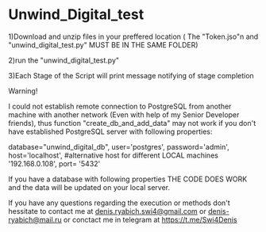 # Unwind_Digital_test

1)Download and unzip files in your preffered location ( The "Token.jso"n and "unwind_digital_test.py" MUST BE IN THE SAME FOLDER)

2)run the "unwind_digital_test.py"

3)Each Stage of the Script will print message notifying of stage completion


Warning!

I could not establish remote connection to PostgreSQL from another machine with another network (Even with help of my Senior Developer friends),
thus function "create_db_and_add_data" may not work if you don't 
have established PostgreSQL server with following properties:

database="unwind_digital_db",
user='postgres',
password='admin',
host='localhost', #alternative host for different LOCAL machines '192.168.0.108',
port= '5432'

If you have a database with following properties THE CODE DOES WORK and the data will be updated on your local server. 

If you have any questions regarding the execution or methods don't hessitate to contact me at denis.ryabich.swi4@gmail.com or denis-ryabich@mail.ru
or conctact me in telegram at https://t.me/Swi4Denis
